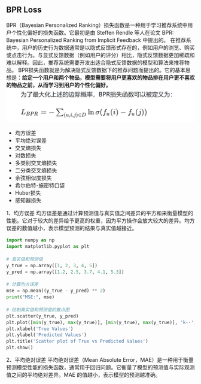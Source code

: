 ## BPR Loss
BPR（Bayesian Personalized Ranking）损失函数是一种用于学习推荐系统中用户个性化偏好的损失函数。它最初是由 Steffen Rendle 等人在论文 BPR: Bayesian Personalized Ranking from Implicit Feedback 中提出的。
在推荐系统中，用户的历史行为数据通常是以隐式反馈形式存在的，例如用户的浏览、购买或点击行为。与显式反馈数据（例如用户的评分）相比，隐式反馈数据更加稀疏和难以解释。因此，推荐系统需要开发出适合隐式反馈数据的模型和算法来推荐物品。
BPR损失函数就是为解决隐式反馈数据下的推荐问题而提出的。它的基本思想是：**给定一个用户和两个物品，模型需要将用户更喜欢的物品排在用户更不喜欢的物品之前，从而学习到用户的个性化偏好。** 
![bpr loss](./loss.asset/bpr.png)

+ 均方误差
+ 平均绝对误差
+ 交叉熵损失
+ 对数损失
+ 多类别交叉熵损失
+ 二分类交叉熵损失
+ 余弦相似度损失
+ 希尔伯特-施密特口袋
+ Huber损失
+ 感知器损失

1、均方误差
均方误差是通过计算预测值与真实值之间差异的平方和来衡量模型的性能。它对于较大的差异给予更高的权重，因为平方操作会放大较大的差异。均方误差的数值越小，表示模型预测的结果与真实值越接近。

```python
import numpy as np
import matplotlib.pyplot as plt

# 真实值和预测值
y_true = np.array([1, 2, 3, 4, 5])
y_pred = np.array([1.2, 2.5, 3.7, 4.1, 5.3])

# 计算均方误差
mse = np.mean((y_true - y_pred) ** 2)
print("MSE:", mse)

# 绘制真实值和预测值的散点图
plt.scatter(y_true, y_pred)
plt.plot([min(y_true), max(y_true)], [min(y_true), max(y_true)], 'k--', lw=2)  # 绘制直线y=x
plt.xlabel('True Values')
plt.ylabel('Predicted Values')
plt.title('Scatter plot of True vs Predicted Values')
plt.show()
```


2、平均绝对误差
平均绝对误差（Mean Absolute Error，MAE）是一种用于衡量预测模型性能的损失函数，通常用于回归问题。它衡量了模型的预测值与实际观测值之间的平均绝对差异。MAE 的值越小，表示模型的预测越准确。